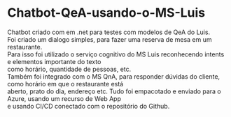 # Chatbot-QeA-usando-o-MS-Luis
Chatbot criado com em .net  para testes com modelos de QeA do Luis.<br>
Foi criado um dialogo simples, para fazer uma reserva de mesa em um restaurante.<br>
Para isso foi utilizado o serviço cognitivo do MS Luis reconhecendo intents e elementos importante do texto<br>
como horário, quantidade de pessoas, etc.<br>
Também foi integrado com o MS QnA, para responder dúvidas do cliente, como horário em que o restaurante está<br>
aberto, prato do dia, endereço etc. Tudo foi empacotado e enviado para o Azure, usando um recurso de Web App<br>
e usando CI/CD conectado com o repositório do Github.
